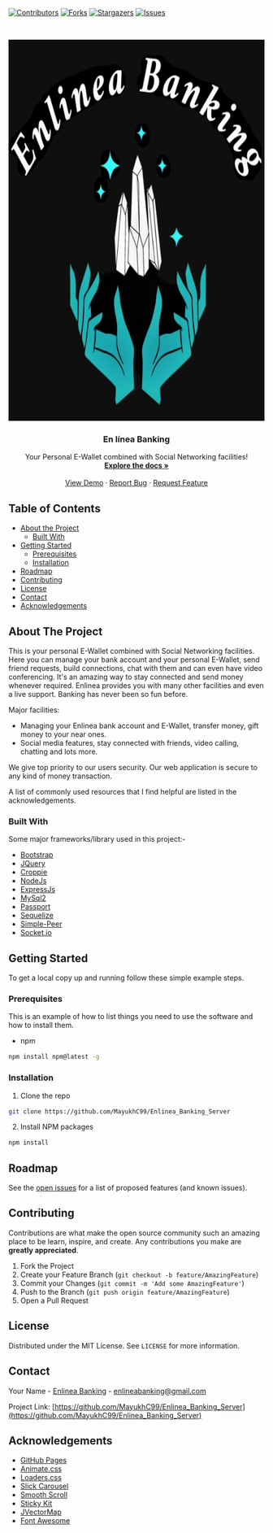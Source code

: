 
[![Contributors][contributors-shield]][contributors-url]
[![Forks][forks-shield]][forks-url]
[![Stargazers][stars-shield]][stars-url]
[![Issues][issues-shield]][issues-url]

<!-- PROJECT LOGO -->
<br />
<p align="center">
  <a href="https://github.com/MayukhC99/Enlinea_Banking_Server">
    <img src="public/img/logo_transparent1.png" alt="Logo" width="1000" height="750">
  </a>

  <h3 align="center">En línea Banking</h3>

  <p align="center">
    Your Personal E-Wallet combined with Social Networking facilities!
    <br />
    <a href="https://github.com/MayukhC99/Enlinea_Banking_Server"><strong>Explore the docs »</strong></a>
    <br />
    <br />
    <a href="https://github.com/MayukhC99/Enlinea_Banking_Server">View Demo</a>
    ·
    <a href="https://github.com/MayukhC99/Enlinea_Banking_Server/issues">Report Bug</a>
    ·
    <a href="https://github.com/MayukhC99/Enlinea_Banking_Server/issues">Request Feature</a>
  </p>
</p>



<!-- TABLE OF CONTENTS -->
## Table of Contents

* [About the Project](#about-the-project)
  * [Built With](#built-with)
* [Getting Started](#getting-started)
  * [Prerequisites](#prerequisites)
  * [Installation](#installation)
* [Roadmap](#roadmap)
* [Contributing](#contributing)
* [License](#license)
* [Contact](#contact)
* [Acknowledgements](#acknowledgements)



<!-- ABOUT THE PROJECT -->
## About The Project

This is your personal E-Wallet combined with Social Networking facilities. Here you can manage your bank account and your personal E-Wallet, send friend requests, build connections, chat with them and can even have video conferencing. It's an amazing way to stay connected and send money whenever required. Enlinea provides you with many other facilities and even a live support. Banking has never been so fun before.

Major facilities:
* Managing your Enlinea bank account and E-Wallet, transfer money, gift money to your near ones.
* Social media features, stay connected with friends, video calling, chatting and lots more.

We give top priority to our users security. Our web application is secure to any kind of money transaction.

A list of commonly used resources that I find helpful are listed in the acknowledgements.

### Built With
Some major frameworks/library used in this project:-
* [Bootstrap](https://getbootstrap.com)
* [JQuery](https://jquery.com)
* [Croppie](https://foliotek.github.io/Croppie/)
* [NodeJs](https://nodejs.org)
* [ExpressJs](https://expressjs.com/)
* [MySql2](https://www.npmjs.com/package/mysql2)
* [Passport](http://www.passportjs.org/)
* [Sequelize](https://sequelize.org/)
* [Simple-Peer](https://www.npmjs.com/package/simple-peer)
* [Socket.io](https://socket.io/)



<!-- GETTING STARTED -->
## Getting Started

To get a local copy up and running follow these simple example steps.

### Prerequisites

This is an example of how to list things you need to use the software and how to install them.
* npm
```sh
npm install npm@latest -g
```

### Installation

1. Clone the repo
```sh
git clone https://github.com/MayukhC99/Enlinea_Banking_Server
```
2. Install NPM packages
```sh
npm install
```



<!-- USAGE EXAMPLES -->




<!-- ROADMAP -->
## Roadmap

See the [open issues](https://github.com/MayukhC99/Enlinea_Banking_Server/issues) for a list of proposed features (and known issues).



<!-- CONTRIBUTING -->
## Contributing

Contributions are what make the open source community such an amazing place to be learn, inspire, and create. Any contributions you make are **greatly appreciated**.

1. Fork the Project
2. Create your Feature Branch (`git checkout -b feature/AmazingFeature`)
3. Commit your Changes (`git commit -m 'Add some AmazingFeature'`)
4. Push to the Branch (`git push origin feature/AmazingFeature`)
5. Open a Pull Request



<!-- LICENSE -->
## License

Distributed under the MIT License. See `LICENSE` for more information.



<!-- CONTACT -->
## Contact

Your Name - [Enlinea Banking](enlineabanking@gmail.com) - enlineabanking@gmail.com

Project Link: [https://github.com/MayukhC99/Enlinea_Banking_Server](https://github.com/MayukhC99/Enlinea_Banking_Server)



<!-- ACKNOWLEDGEMENTS -->
## Acknowledgements
* [GitHub Pages](https://pages.github.com)
* [Animate.css](https://daneden.github.io/animate.css)
* [Loaders.css](https://connoratherton.com/loaders)
* [Slick Carousel](https://kenwheeler.github.io/slick)
* [Smooth Scroll](https://github.com/cferdinandi/smooth-scroll)
* [Sticky Kit](http://leafo.net/sticky-kit)
* [JVectorMap](http://jvectormap.com)
* [Font Awesome](https://fontawesome.com)





<!-- MARKDOWN LINKS & IMAGES -->
<!-- https://www.markdownguide.org/basic-syntax/#reference-style-links -->
[contributors-shield]: https://img.shields.io/badge/Contributors-2-green
[contributors-url]: https://github.com/MayukhC99/Enlinea_Banking_Server/graphs/contributors
[forks-shield]: https://img.shields.io/github/forks/MayukhC99/Enlinea_Banking_Server
[forks-url]: https://github.com/MayukhC99/Enlinea_Banking_Server/network/members
[stars-shield]: https://img.shields.io/github/stars/MayukhC99/Enlinea_Banking_Server
[stars-url]: https://github.com/MayukhC99/Enlinea_Banking_Server/stargazers
[issues-shield]: https://img.shields.io/github/issues/MayukhC99/Enlinea_Banking_Server
[issues-url]: https://github.com/MayukhC99/Enlinea_Banking_Server/issues
[license-shield]: https://img.shields.io/github/license/othneildrew/Best-README-Template.svg?style=flat-square
[license-url]: https://github.com/othneildrew/Best-README-Template/blob/master/LICENSE.txt
[linkedin-shield]: https://img.shields.io/badge/-LinkedIn-black.svg?style=flat-square&logo=linkedin&colorB=555
[linkedin-url]: https://linkedin.com/in/othneildrew
[product-screenshot]: images/screenshot.png
